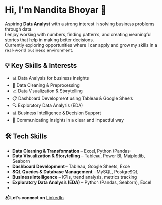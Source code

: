 # Hi, I'm Nandita Bhoyar 👋

Aspiring **Data Analyst** with a strong interest in solving business problems through data.  
I enjoy working with numbers, finding patterns, and creating meaningful stories that help in making better decisions.  
Currently exploring opportunities where I can apply and grow my skills in a real-world business environment.

## 💡 Key Skills & Interests

- 📊 Data Analysis for business insights  
- 🧹 Data Cleaning & Preprocessing  
- 📈 Data Visualization & Storytelling  
- 📋 Dashboard Development using Tableau & Google Sheets  
- 🔍 Exploratory Data Analysis (EDA)  
- 📊 Business Intelligence & Decision Support  
- 💬 Communicating insights in a clear and impactful way  

## 🛠️ Tech Skills

- **Data Cleaning & Transformation** – Excel, Python (Pandas)  
- **Data Visualization & Storytelling** – Tableau, Power BI, Matplotlib, Seaborn  
- **Dashboard Development** – Tableau, Google Sheets, Excel  
- **SQL Queries & Database Management** – MySQL, PostgreSQL  
- **Business Intelligence** – KPIs, trend analysis, metrics tracking  
- **Exploratory Data Analysis (EDA)** – Python (Pandas, Seaborn), Excel
- 


📬**Let’s connect on** [LinkedIn](https://www.linkedin.com/in/nandita-bhoyar/)  
